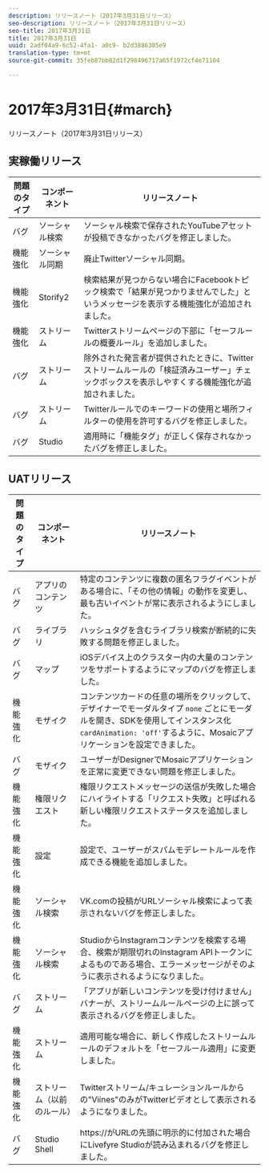 ```yaml
---
description: リリースノート（2017年3月31日リリース）
seo-description: リリースノート（2017年3月31日リリース）
seo-title: 2017年3月31日
title: 2017年3月31日
uuid: 2adf04a9-6c52-4fa1- a0c9- b2d3886305e9
translation-type: tm+mt
source-git-commit: 35feb87bb82d1f298496717a65f1972cf4e71104

---
```



# 2017年3月31日{#march}

リリースノート（2017年3月31日リリース）

## 実稼働リリース

| 問題のタイプ | コンポーネント | リリースノート |
|---|---|---|
| バグ | ソーシャル検索 | ソーシャル検索で保存されたYouTubeアセットが投稿できなかったバグを修正しました。 |
| 機能強化 | ソーシャル同期 | 廃止Twitterソーシャル同期。 |
| 機能強化 | Storify2 | 検索結果が見つからない場合にFacebookトピック検索で「結果が見つかりませんでした」というメッセージを表示する機能強化が追加されました。 |
| 機能強化 | ストリーム | Twitterストリームページの下部に「セーフルールの概要ルール」を追加しました。 |
| バグ | ストリーム | 除外された発言者が提供されたときに、Twitterストリームルールの「検証済みユーザー」チェックボックスを表示しやすくする機能強化が追加されました。 |
| バグ | ストリーム | Twitterルールでのキーワードの使用と場所フィルターの使用を許可するバグを修正しました。 |
| バグ | Studio | 適用時に「機能タグ」が正しく保存されなかったバグを修正しました。 |

## UATリリース

| 問題のタイプ | コンポーネント | リリースノート |
|---|---|---|
| バグ | アプリのコンテンツ | 特定のコンテンツに複数の匿名フラグイベントがある場合に、「その他の情報」の動作を変更し、最も古いイベントが常に表示されるようにしました。 |
| バグ | ライブラリ | ハッシュタグを含むライブラリ検索が断続的に失敗する問題を修正しました。 |
| バグ | マップ | iOSデバイス上のクラスター内の大量のコンテンツをサポートするようにマップのバグを修正しました。 |
| 機能強化 | モザイク | コンテンツカードの任意の場所をクリックして、デザイナーでモーダルタイプ `none` ごとにモーダルを開き、SDKを使用してインスタンス化 `cardAnimation: 'off'`するように、Mosaicアプリケーションを設定できました。 |
| バグ | モザイク | ユーザーがDesignerでMosaicアプリケーションを正常に変更できない問題を修正しました。 |
| 機能強化 | 権限リクエスト | 権限リクエストメッセージの送信が失敗した場合にハイライトする「リクエスト失敗」と呼ばれる新しい権限リクエストステータスを追加しました。 |
| 機能強化 | 設定 | 設定で、ユーザーがスパムモデレートルールを作成できる機能を追加しました。 |
| 機能強化 | ソーシャル検索 | VK.comの投稿がURLソーシャル検索によって表示されないバグを修正しました。 |
| 機能強化 | ソーシャル検索 | StudioからInstagramコンテンツを検索する場合、検索が期限切れのInstagram APIトークンによるものである場合、エラーメッセージがそのように表示されるようになりました。 |
| バグ | ストリーム | 「アプリが新しいコンテンツを受け付けません」バナーが、ストリームルールページの上に誤って表示されるバグを修正しました。 |
| 機能強化 | ストリーム | 適用可能な場合に、新しく作成したストリームルールのデフォルトを「セーフルール適用」に変更しました。 |
| 機能強化 | ストリーム（以前のルール） | Twitterストリーム/キュレーションルールからの"Viines"のみがTwitterビデオとして表示されるようになりました。 |
| バグ | Studio Shell | https://がURLの先頭に明示的に付加された場合にLivefyre Studioが読み込まれるバグを修正しました。 |

